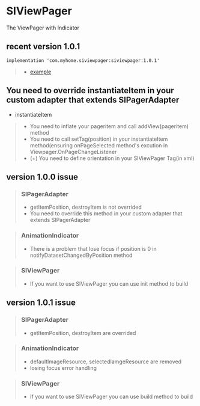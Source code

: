 # SIViewPager
The ViewPager with Indicator

## recent version 1.0.1
```
implementation 'com.myhome.siviewpager:siviewpager:1.0.1'
```
> - [example](https://github.com/godsangin/SIViewPagerSample)

## You need to override instantiateItem in your custom adapter that extends SIPagerAdapter
- instantiateItem
> - You need to inflate your pageritem and call addView(pageritem) method
> - You need to call setTag(position) in your instantiateItem method(ensuring onPageSelected method's excution in Viewpager.OnPageChangeListener
> - (+) You need to define orientation in your SIViewPager Tag(in xml)

## version 1.0.0 issue
> ### SIPagerAdapter
> - getItemPosition, destroyItem is not overrided
> - You need to override this method in your custom adapter that extends SIPagerAdapter

> ### AnimationIndicator
> - There is a problem that lose focus if position is 0 in notifyDatasetChangedByPosition method

> ### SIViewPager
> - If you want to use SIViewPager you can use init method to build

## version 1.0.1 issue
> ### SIPagerAdapter
> - getItemPosition, destroyItem are overrided

> ### AnimationIndicator
> - defaultImageResource, selectedIamgeResource are removed
> - losing focus error handling

> ### SIViewPager
> - If you want to use SIViewPager you can use build method to build
